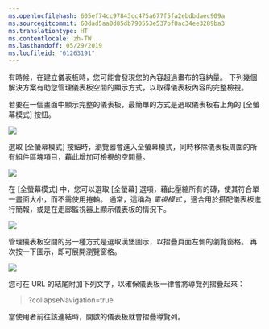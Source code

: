 ```yaml
---
ms.openlocfilehash: 605ef74cc97843cc475a677f5fa2ebdbdaec909a
ms.sourcegitcommit: 60dad5aa0d85db790553e537bf8ac34ee3289ba3
ms.translationtype: HT
ms.contentlocale: zh-TW
ms.lasthandoff: 05/29/2019
ms.locfileid: "61263191"
---
```

有時候，在建立儀表板時，您可能會發現您的內容超過畫布的容納量。 下列幾個解決方案有助您管理儀表板空間的顯示方式，以取得儀表板內容的完整檢視。

若要在一個畫面中顯示完整的儀表板，最簡單的方式是選取儀表板右上角的 [全螢幕模式]  按鈕。

![](media/4-4e-get-more-dashboard-space/4-4e_1.png)

選取 [全螢幕模式]  按鈕時，瀏覽器會進入全螢幕模式，同時移除儀表板周圍的所有組件區塊項目，藉此增加可檢視的空間量。

![](media/4-4e-get-more-dashboard-space/4-4e_2.png)

在 [全螢幕模式]  中，您可以選取 [全螢幕]  選項，藉此壓縮所有的磚，使其符合單一畫面大小，而不需使用捲軸。 通常，這稱為 *電視模式* ，適合用於搭配儀表板進行簡報，或是在走廊監視器上顯示儀表板的情況下。

![](media/4-4e-get-more-dashboard-space/4-4e_3.png)

管理儀表板空間的另一種方式是選取漢堡圖示，以摺疊頁面左側的瀏覽窗格。 再次按一下圖示，即可展開瀏覽窗格。

![](media/4-4e-get-more-dashboard-space/4-4e_4.png)

您可在 URL 的結尾附加下列文字，以確保儀表板一律會將導覽列摺疊起來：

> ?collapseNavigation=true
> 
> 

當使用者前往該連結時，開啟的儀表板就會摺疊導覽列。

